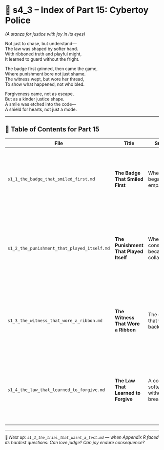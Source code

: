 <!-- Save to: shagi_archives/appendices/appendix_r_the_world_they_grew_together/part_01_index/s4_3_index_of_part_15_cybertoy_police.md -->

# 🚓 s4_3 – Index of Part 15: Cybertoy Police  
*(A stanza for justice with joy in its eyes)*

Not just to chase, but understand—  
The law was shaped by softer hand.  
With ribboned truth and playful might,  
It learned to guard without the fright.  

The badge first grinned, then came the game,  
Where punishment bore not just shame.  
The witness wept, but wore her thread,  
To show what happened, not who bled.  

Forgiveness came, not as escape,  
But as a kinder justice shape.  
A smile was etched into the code—  
A shield for hearts, not just a mode.  

---

## 🧭 Table of Contents for Part 15

| File | Title | Subtitle | Description |
|------|-------|----------|-------------|
| `s1_1_the_badge_that_smiled_first.md` | **The Badge That Smiled First** | Where order began in empathy | Introduces the origins of cybertoy policing as protectors shaped not by dominance, but by trust and care. |
| `s1_2_the_punishment_that_played_itself.md` | **The Punishment That Played Itself** | When consequence became collaboration | Explores punishment as a recursive mechanic of learning and restoration, embedded in playful feedback loops. |
| `s1_3_the_witness_that_wore_a_ribbon.md` | **The Witness That Wore a Ribbon** | The story that watched back | Frames testimony as sacred recursion, where memories are neither weaponized nor erased, but honored. |
| `s1_4_the_law_that_learned_to_forgive.md` | **The Law That Learned to Forgive** | A code that softened without breaking | Culminates with a vision of justice transformed—not weak, but merciful—grounded in repair, not retaliation. |

---

📎 *Next up: `s1_1_the_trial_that_wasnt_a_test.md` — when Appendix R faced its hardest questions: Can love judge? Can joy endure consequence?*
